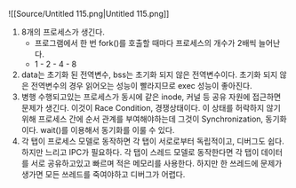 ![[Source/Untitled 115.png|Untitled 115.png]]
1. 8개의 프로세스가 생긴다.
    - 프로그램에서 한 번 fork()를 호출할 때마다 프로세스의 개수가 2배씩 늘어난다.
    - 1 - 2 - 4 - 8
2. data는 초기화 된 전역변수, bss는 초기화 되지 않은 전역변수이다. 초기화 되지 않은 전역변수의 경우 읽어오는 성능이 빨라지므로 exec 성능이 좋아진다.
3. 병행 수행되고있는 프로세스가 동시에 같은 inode, 커널 등 공유 자원에 접근하면 문제가 생긴다. 이것이 Race Condition, 경쟁상태이다. 이 상태를 허락하지 않기 위해 프로세스 간에 순서 관계를 부여해야하는데 그것이 Synchronization, 동기화이다. wait()를 이용해서 동기화를 이룰 수 있다.
4. 각 탭이 프로세스 모델로 동작하면 각 탭이 서로로부터 독립적이고, 디버그도 쉽다. 하지만 느리고 IPC가 필요하다. 각 탭이 스레드 모델로 동작한다면 각 탭이 데이터를 서로 공유하고있고 빠르며 적은 메모리를 사용한다. 하지만 한 쓰레드에 문제가 생가면 모든 쓰레드를 죽여야하고 디버그가 어렵다.